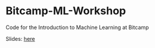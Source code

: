 # Bitcamp-ML-Workshop
Code for the Introduction to Machine Learning at Bitcamp

Slides: [here](https://docs.google.com/presentation/d/1WURguBHvTAFXhycNnSu9rta8LdqZx715kGEklUdOHRQ/edit?usp=sharing)